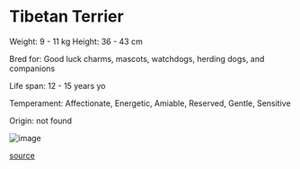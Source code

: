 # Tibetan Terrier

Weight: 9 - 11 kg
Height: 36 - 43 cm

Bred for: Good luck charms, mascots, watchdogs, herding dogs, and companions

Life span: 12 - 15 years yo

Temperament: Affectionate, Energetic, Amiable, Reserved, Gentle, Sensitive

Origin: not found

![image](https://cdn2.thedogapi.com/images/6f5n_42mB.jpg)

[source](https://api.thedogapi.com/v1/breeds/246)
